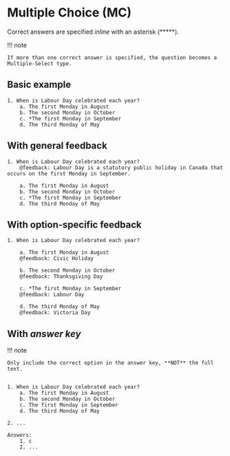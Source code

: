 # Multiple Choice (MC)

Correct answers are specified *inline* with an asterisk (*****).

!!! note

    If more than one correct answer is specified, the question becomes a Multiple-Select type.

## Basic example

    1. When is Labour Day celebrated each year?
        a. The first Monday in August
        b. The second Monday in October
        c. *The first Monday in September
        d. The third Monday of May

## With general feedback

    1. When is Labour Day celebrated each year?
        @feedback: Labour Day is a statutory public holiday in Canada that occurs on the first Monday in September.

        a. The first Monday in August
        b. The second Monday in October
        c. *The first Monday in September
        d. The third Monday of May

## With option-specific feedback

    1. When is Labour Day celebrated each year?

        a. The first Monday in August
        @feedback: Civic Holiday

        b. The second Monday in October
        @feedback: Thanksgiving Day

        c. *The first Monday in September
        @feedback: Labour Day

        d. The third Monday of May
        @feedback: Victoria Day

## With *answer key*

!!! note

    Only include the correct option in the answer key, **NOT** the full text.

<!-- markdownlint-disable MD046 -->
```text

1. When is Labour Day celebrated each year?
    a. The first Monday in August
    b. The second Monday in October
    c. The first Monday in September
    d. The third Monday of May

2. ...

Answers:
    1. c
    2. ...

```
